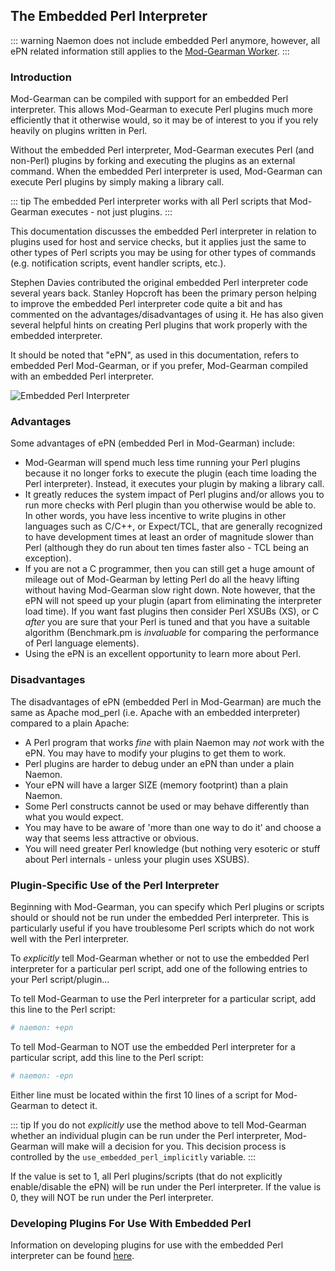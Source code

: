 ## The Embedded Perl Interpreter

::: warning
Naemon does not include embedded Perl anymore, however, all ePN related information
still applies to the [Mod-Gearman Worker](./addons#mod-gearman).
:::

### Introduction

Mod-Gearman can be compiled with support for an embedded Perl interpreter. This
allows Mod-Gearman to execute Perl plugins much more efficiently that it otherwise
would, so it may be of interest to you if you rely heavily on plugins written in Perl.

Without the embedded Perl interpreter, Mod-Gearman executes Perl (and non-Perl)
plugins by forking and executing the plugins as an external command. When the
embedded Perl interpreter is used, Mod-Gearman can execute Perl plugins by simply
making a library call.

::: tip
The embedded Perl interpreter works with all Perl scripts that Mod-Gearman executes - not just plugins.
:::

This documentation discusses the embedded Perl interpreter in relation to
plugins used for host and service checks, but it applies just the same to other
types of Perl scripts you may be using for other types of commands (e.g. notification
scripts, event handler scripts, etc.).

Stephen Davies contributed the original embedded Perl interpreter code several years back.
Stanley Hopcroft has been the primary person helping to improve the embedded Perl interpreter code
quite a bit and has commented on the advantages/disadvantages of using it.  He has also given several
helpful hints on creating Perl plugins that work properly with the embedded interpreter.

It should be noted that "ePN", as used in this documentation, refers to embedded Perl Mod-Gearman,
or if you prefer, Mod-Gearman compiled with an embedded Perl interpreter.

![Embedded Perl Interpreter](/images/usersguide/pixel/epn.png)

### Advantages

Some advantages of ePN (embedded Perl in Mod-Gearman) include:

* Mod-Gearman will spend much less time running your Perl plugins because it no longer forks to
  execute the plugin (each time loading the Perl interpreter). Instead, it executes your
  plugin by making a library call.
* It greatly reduces the system impact of Perl plugins and/or allows you to run more checks with
  Perl plugin than you otherwise would be able to.  In other words, you have less incentive to write
  plugins in other languages such as C/C++, or Expect/TCL, that are generally recognized to have
  development times at least an order of magnitude slower than Perl (although they do run about ten
  times faster also - TCL being an exception).
* If you are not a C programmer, then you can still get a huge amount of mileage out of Mod-Gearman
  by letting Perl do all the heavy lifting without having Mod-Gearman slow right down.
  Note however, that the ePN will not speed up your plugin (apart from eliminating the interpreter
  load time). If you want fast plugins then consider Perl XSUBs (XS), or C *after* you are sure that
  your Perl is tuned and that you have a suitable algorithm (Benchmark.pm is *invaluable* for
  comparing the performance of Perl language elements).
* Using the ePN is an excellent opportunity to learn more about Perl.

### Disadvantages

The disadvantages of ePN (embedded Perl in Mod-Gearman) are much the same as Apache mod_perl
(i.e. Apache with an embedded interpreter) compared to a plain Apache:

* A Perl program that works *fine* with plain Naemon may *not* work with the ePN.
  You may have to modify your plugins to get them to work.
* Perl plugins are harder to debug under an ePN than under a plain Naemon.
* Your ePN will have a larger SIZE (memory footprint) than a plain Naemon.
* Some Perl constructs cannot be used or may behave differently than what you would expect.
* You may have to be aware of 'more than one way to do it' and choose a way that seems less attractive or obvious.
* You will need greater Perl knowledge (but nothing very esoteric or stuff about Perl internals - unless your plugin uses XSUBS).

### Plugin-Specific Use of the Perl Interpreter

Beginning with Mod-Gearman, you can specify which Perl plugins or scripts should or should not
be run under the embedded Perl interpreter. This is particularly useful if you have troublesome Perl
scripts which do not work well with the Perl interpreter.

To *explicitly* tell Mod-Gearman whether or not to use the embedded Perl interpreter for a particular
perl script, add one of the following entries to your Perl script/plugin...

To tell Mod-Gearman to use the Perl interpreter for a particular script, add this line to the Perl script:

```perl
# naemon: +epn
```

To tell Mod-Gearman to NOT use the embedded Perl interpreter for a particular script, add this line to the Perl script:

```perl
# naemon: -epn
```

Either line must be located within the first 10 lines of a script for Mod-Gearman to detect it.

::: tip
If you do not *explicitly* use the method above to tell Mod-Gearman whether an individual plugin can be run under the Perl
interpreter, Mod-Gearman will make will a decision for you. This decision process is controlled by the `use_embedded_perl_implicitly` variable.
:::

If the value is set to 1, all Perl plugins/scripts (that do not explicitly enable/disable the ePN) will be
run under the Perl interpreter. If the value is 0, they will NOT be run under the Perl interpreter.

### Developing Plugins For Use With Embedded Perl

Information on developing plugins for use with the embedded Perl interpreter can be found [here](./epnplugins).
